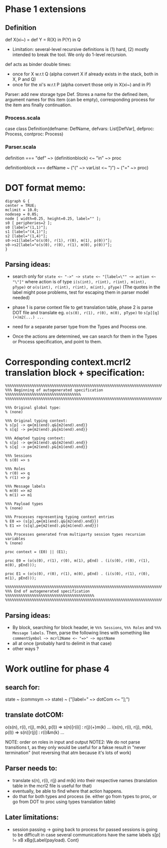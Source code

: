# Phase 1 extensions
## Definition

def X(xi~) = def Y = R(X) in P(Y) in Q
- Limitation: several-level recursive definitions is (1) hard, (2) mostly intended to break the tool. We only do 1-level recursion.

def acts as binder double times:
- once for X w.r.t Q (alpha convert X if already exists in the stack, both in X, P and Q)
- once for the xi's w.r.t P (alpha convert those only in X(xi~) and in P)

Parser: add new storage type Def. Stores a name for the defined item, argument names for this item (can be empty), corresponding process for the item ans finally continuation.

### Process.scala
case class Definition(defname: DefName, defvars: List[DefVar], defproc: Process, contproc: Process)

### Parser.scala
definition === "def" ~> (definitionblock) <~ "in" ~> proc

definitionblock === defName ~ ("(" ~> varList <~ ")") ~ ("=" ~> proc)

# DOT format memo:

```
digraph G {
center = TRUE;
mclimit = 10.0;
nodesep = 0.05;
node [ width=0.25, height=0.25, label="" ];
s0 [ peripheries=2 ];
s0 [label="(1,1)"];
s1 [label="(4,1)"];
s2 [label="(1,4)"];
s0->s1[label="o(s(0), r(1), r(0), m(1), p(0))"]; 
s0->s2[label="o(s(0), r(0), r(1), m(0), p(0))"];
}
```

## Parsing ideas:
- search only for `state <~ "->" ~> state <~ "[label=\"" ~> action <~ "\"]"`
where action is of type `i(s(int), r(int), r(int), m(int), pType)` or 
`o(s(int), r(int), r(int), m(int), pType)` (The quotes in the label might pose
problems, test for escaping them in parser model needed)

- phase 1 is parse context file to get translation table, 
phase 2 is parse DOT file and translate 
eg. `o(s(0), r(1), r(0), m(0), pType)` to `s[p][q](+)m2(...) ...`

- need for a separate parser type from the Types and Process one.

- Once the actions are determined, we can search for them in the Types or Process
specification, and point to them.

# Corresponding context.mcrl2 translation block + specification:

```
%%%%%%%%%%%%%%%%%%%%%%%%%%%%%%%%%%%%%%%%%%%%%%%%%%%%%%%%%%%%%%%%%%%%%%%%%%%%%%%
%%% Beginning of autogenerated specification %%%%%%%%%%%%%%%%%%%%%%%%%%%%%%%%%%
%%%%%%%%%%%%%%%%%%%%%%%%%%%%%%%%%%%%%%%%%%%%%%%%%%%%%%%%%%%%%%%%%%%%%%%%%%%%%%%

%%% Original global type:
% (none)

%%% Original typing context:
% s[p] -> q⊕{m1(end).q&{m2(end).end}}
% s[q] -> p⊕{m2(end).p&{m1(end).end}}

%%% Adapted typing context:
% s[p] -> q⊕{m1(end).q&{m2(end).end}}
% s[q] -> p⊕{m2(end).p&{m1(end).end}}

%%% Sessions
% s(0) => s

%%% Roles
% r(0) => q
% r(1) => p

%%% Message labels
% m(0) => m2
% m(1) => m1

%%% Payload types
% (none)

%%% Processes representing typing context entries
% E0 => (s[p],q⊕{m1(end).q&{m2(end).end}})
% E1 => (s[q],p⊕{m2(end).p&{m1(end).end}})

%%% Processes generated from multiparty session types recursion variables
% (none)

proc context = (E0) || (E1);

proc E0 = (o(s(0), r(1), r(0), m(1), pEnd) . (i(s(0), r(0), r(1), m(0), pEnd)));

proc E1 = (o(s(0), r(0), r(1), m(0), pEnd) . (i(s(0), r(1), r(0), m(1), pEnd)));

%%%%%%%%%%%%%%%%%%%%%%%%%%%%%%%%%%%%%%%%%%%%%%%%%%%%%%%%%%%%%%%%%%%%%%%%%%%%%%%
%%% End of autogenerated specification %%%%%%%%%%%%%%%%%%%%%%%%%%%%%%%%%%%%%%%%
%%%%%%%%%%%%%%%%%%%%%%%%%%%%%%%%%%%%%%%%%%%%%%%%%%%%%%%%%%%%%%%%%%%%%%%%%%%%%%%
```

## Parsing ideas:
- By block, searching for block header, ie `%%% Sessions`, `%%% Roles` and 
`%%% Message labels`. Then, parse the following lines with something like `commentSymbol ~> mcrl2Name <~ "=>" ~> mpstName`
- all at once (probably hard to delimit in that case)
- other ways ?

# Work outline for phase 4

## search for:
  state ~ (commsym ~> state) ~ ("[label=" ~> dotCom <~ "];")
## translate dotCOM:
  o(s(n), r(i), r(j), m(k), p(l)) => s(n)[r(i)] : r(j)(+)m(k) ...
  i(s(n), r(i), r(j), m(k), p(l)) => s(n)[r(j)] : r(i)&m(k) ...

NOTE: order on roles in input and output
NOTE2: We do not parse transitions t, as they only would be useful for 
       a fakse result in "never termination" (not reversing that atm because it's lots of work)

## Parser needs to:
 - translate s(n), r(i), r(j) and m(k) into their respective names 
   (translation table in the mcrl2 file is useful for that)
 - eventually, be able to find where that action happens.
 - do that for both types and process (ie. either go from types to proc, or
   go from DOT to proc using types translation table)

## Later limitations:
 - session passing -> going back to process for passed sessions is going to be 
   difficult in case several communications have the same labels
   s[p] != xB
   xB[q](ActionSymbol){Label(payload). Cont}